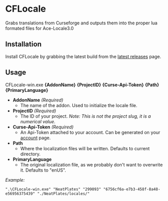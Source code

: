 CFLocale
========

Grabs translations from Curseforge and outputs them into the proper lua formated files for Ace-Locale3.0

Installation
------------

Install CFLocale by grabbing the latest build from the [latest releases](https://github.com/Luxocracy/CFLocale/releases/latest) page.

Usage
-----

CFLocale-win.exe **{AddonName}** **{ProjectID}** **{Curse-Api-Token}** **{Path}** **{PrimaryLanguage}**

- **AddonName** _(Required)_
  * The name of the addon. Used to initialize the locale file.
- **ProjectID** _(Required)_
  * The ID of your project. _Note: This is not the project slug, it is a numerical value._
- **Curse-Api-Token** _(Required)_
  * An Api-Token attached to your account. Can be generated on your [account](https://authors.curseforge.com/account/api-tokens) page.
- **Path**
  * Where the localization files will be written. Defaults to current directory.
- **PrimaryLanguage**
  * The original localization file, as we probably don't want to overwrite it. Defaults to "enUS".

_Example:_

    ".\CFLocale-win.exe" "NeatPlates" "299093" "6756cf6a-e7b3-458f-8a48-e56956375439" "./NeatPlates/locales/" 
